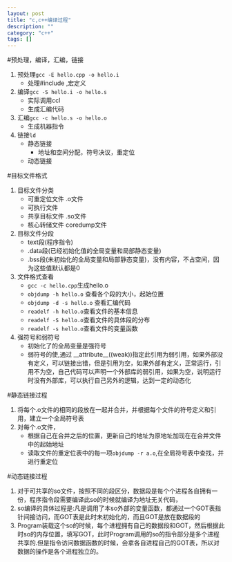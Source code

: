 ```yaml
---
layout: post
title: "c,c++编译过程"
description: ""
category: "c++"
tags: []
---
```

#预处理，编译，汇编，链接
1. 预处理`gcc -E hello.cpp -o hello.i`
    * 处理#include ,宏定义
2. 编译`gcc -S hello.i -o hello.s`
    * 实际调用ccl
    * 生成汇编代码
3. 汇编`gcc -c hello.s -o hello.o`
    * 生成机器指令
4. 链接`ld`
    * 静态链接
        * 地址和空间分配，符号决议，重定位
    * 动态链接
 
#目标文件格式
1. 目标文件分类
    * 可重定位文件 .o文件
    * 可执行文件
    * 共享目标文件 .so文件
    * 核心转储文件 coredump文件
2. 目标文件分段
    * text段(程序指令)
    * .data段(已经初始化值的全局变量和局部静态变量)
    * .bss段(未初始化的全局变量和局部静态变量)，没有内容，不占空间，因为这些值默认都是0
3. 文件格式查看
    * `gcc -c hello.cpp`生成hello.o
    * `objdump -h hello.o` 查看各个段的大小，起始位置
    * `objdump -d -s hello.o` 查看汇编代码
    * `readelf -h hello.o`查看文件的基本信息
    * `readelf -S hello.o`查看文件的具体段的分布  
    * `readelf -s hello.o`查看文件的变量函数
4. 强符号和弱符号
    * 初始化了的全局变量是强符号
    * 弱符号的使,通过 \_\_attribute\_\_((weak))指定此引用为弱引用，如果外部没有定义，可以链接出错，但是引用为空，如果外部有定义，正常运行，引用不为空，自己代码可以声明一个外部库的弱引用，如果为空，说明运行时没有外部库，可以执行自己另外的逻辑，达到一定的动态化
    
#静态链接过程
1. 将每个.o文件的相同的段放在一起并合并，并根据每个文件的符号定义和引用，建立一个全局符号表
2. 对每个.o文件，
    * 根据自己在合并之后的位置，更新自己的地址为原地址加现在在合并文件中的起始地址
    * 读取文件的重定位表中的每一项`objdump -r a.o`,在全局符号表中查找，并进行重定位
    
#动态链接过程
1. 对于可共享的so文件，按照不同的段区分，数据段是每个个进程各自拥有一份，程序指令段需要编译此so的时候就编译为地址无关代码，
2. so编译的具体过程是:凡是调用了本so外部的变量函数，都通过一个GOT表指针间接访问，而GOT表是此时未初始化的，而且GOT是放在数据段的
3. Program装载这个so的时候，每个进程拥有自己的数据段和GOT，然后根据此时so的内存位置，填写GOT，此时Program调用的so的指令部分是多个进程共享的.但是指令访问数据函数的时候，会拿各自进程自己的GOT表，所以对数据的操作是各个进程独立的。
